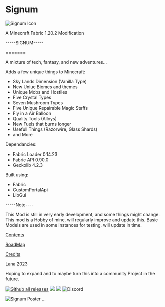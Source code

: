
# Signum
![Signum Icon](https://images2.imgbox.com/eb/59/T5Pikr4X_o.png "Signum Minecraft Fabric Mod")

A Minecraft Fabric 1.20.2 Modification



-----SIGNUM-----

=======

A mixture of tech, fantasy, and new adventures...

Adds a few unique things to Minecraft:
- Sky Lands Dimension (Vanilla Type)
- New Uniue Biomes and themes
- Unique Mobs and Hostiles
- Five Crystal Types
- Seven Mushroom Types
- Five Unique Repairable Magic Staffs
- Fly in a Air Balloon
- Quality Tools (Alloys)
- New Fuels that burns longer
- Usefull Things (Razorwire, Glass Shards)
- and More


Dependancies:
- Fabric Loader 0.14.23
- Fabric API 0.90.0
- Geckolib 4.2.3

Built using:
- Fabric
- CustomPortalApi
- LibGui

-----Note----

This Mod is still in very early development, and some things might change.
This mod is a Hobby of mine, will regularly improve and update this.
Basic Models are used in some instances for testing, will update in time.

[Contents](https://github.com/princessaylana/Signum-1.20/blob/master/docs/Contents.md)

[RoadMap](https://github.com/princessaylana/Signum-1.20/blob/master/docs/Roadmap.md)

[Credits](https://github.com/princessaylana/Signum-1.20/blob/master/docs/Credits.md)

Lana
2023


Hoping to expand and to maybe turn this into a community Project in the future.

[![Github all releases](https://img.shields.io/github/downloads/princessaylana/Signum-1.20/total.svg)](https://GitHub.com/princessaylana/Signum-1.20/releases/)
![](https://img.shields.io/github/license/princessaylana/Signum-1.20)
[![](https://img.shields.io/github/v/release/princessaylana/Signum-1.20)](https://GitHub.com/princessaylana/Signum-1.20releases/)
![Discord](https://img.shields.io/discord/:serverId)


![Signum Poster](https://images2.imgbox.com/4e/f3/AKGqbLyZ_o.png "Signum Minecraft Fabric Mod")
...




